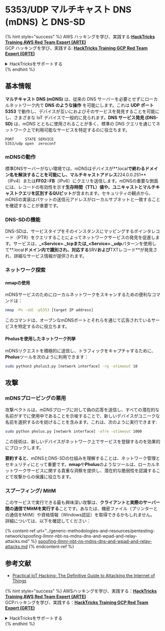 # 5353/UDP マルチキャスト DNS (mDNS) と DNS-SD

{% hint style="success" %}
AWS ハッキングを学び、実践する:<img src="/.gitbook/assets/arte.png" alt="" data-size="line">[**HackTricks Training AWS Red Team Expert (ARTE)**](https://training.hacktricks.xyz/courses/arte)<img src="/.gitbook/assets/arte.png" alt="" data-size="line">\
GCP ハッキングを学び、実践する: <img src="/.gitbook/assets/grte.png" alt="" data-size="line">[**HackTricks Training GCP Red Team Expert (GRTE)**<img src="/.gitbook/assets/grte.png" alt="" data-size="line">](https://training.hacktricks.xyz/courses/grte)

<details>

<summary>HackTricksをサポートする</summary>

* [**サブスクリプションプラン**](https://github.com/sponsors/carlospolop)を確認してください!
* **💬 [**Discordグループ**](https://discord.gg/hRep4RUj7f)または[**テレグラムグループ**](https://t.me/peass)に参加するか、**Twitter** 🐦 [**@hacktricks\_live**](https://twitter.com/hacktricks\_live)**をフォローしてください。**
* **ハッキングのトリックを共有するには、[**HackTricks**](https://github.com/carlospolop/hacktricks)および[**HackTricks Cloud**](https://github.com/carlospolop/hacktricks-cloud)のGitHubリポジトリにPRを送信してください。**

</details>
{% endhint %}

## **基本情報**

**マルチキャスト DNS (mDNS)** は、従来の DNS サーバーを必要とせずにローカルネットワーク内で **DNS のような操作** を可能にします。これは **UDP ポート 5353** で動作し、デバイスが互いにおよびそのサービスを発見することを可能にし、さまざまな IoT デバイスで一般的に見られます。**DNS サービス発見 (DNS-SD)** は、mDNS とともに使用されることが多く、標準の DNS クエリを通じてネットワーク上で利用可能なサービスを特定するのに役立ちます。
```
PORT     STATE SERVICE
5353/udp open  zeroconf
```
### **mDNSの動作**

標準DNSサーバーがない環境では、mDNSはデバイスが**.local**で終わるドメイン名を解決することを可能にし、マルチキャストアドレス**224.0.0.251**（IPv4）または**FF02::FB**（IPv6）にクエリを送信します。mDNSの重要な側面には、レコードの有効性を示す**生存時間（TTL）**値や、ユニキャストとマルチキャストクエリを区別する**QUビット**が含まれます。セキュリティの観点から、mDNSの実装はパケットの送信元アドレスがローカルサブネットと一致することを確認することが重要です。

### **DNS-SDの機能**

DNS-SDは、サービスタイプをそのインスタンスにマッピングするポインタレコード（PTR）をクエリすることによってネットワークサービスの発見を促進します。サービスは、**_\<Service>.\_tcpまたは\_\<Service>.\_udp**パターンを使用して**.local**ドメイン内で識別され、対応する**SRV**および**TXTレコード**が発見され、詳細なサービス情報が提供されます。

### **ネットワーク探索**

#### **nmapの使用**

mDNSサービスのためにローカルネットワークをスキャンするための便利なコマンドは：
```bash
nmap -Pn -sUC -p5353 [target IP address]
```
このコマンドは、オープンなmDNSポートとそれらを通じて広告されているサービスを特定するのに役立ちます。

#### **Pholusを使用したネットワーク列挙**

mDNSリクエストを積極的に送信し、トラフィックをキャプチャするために、**Pholus**ツールを次のように利用できます：
```bash
sudo python3 pholus3.py [network interface] -rq -stimeout 10
```
## 攻撃

### **mDNSプロービングの悪用**

攻撃ベクトルは、mDNSプローブに対して偽の応答を送信し、すべての潜在的な名前がすでに使用中であることを示唆することで、新しいデバイスがユニークな名前を選択するのを妨げることを含みます。これは、次のように実行できます:
```bash
sudo python pholus.py [network interface] -afre -stimeout 1000
```
この技術は、新しいデバイスがネットワーク上でサービスを登録するのを効果的にブロックします。

**要約すると**、mDNSとDNS-SDの仕組みを理解することは、ネットワーク管理とセキュリティにとって重要です。**nmap**や**Pholus**のようなツールは、ローカルネットワークサービスに関する貴重な洞察を提供し、潜在的な脆弱性を認識することで攻撃からの保護に役立ちます。

### スプーフィング/ MitM

このサービスで実行できる最も興味深い攻撃は、**クライアントと実際のサーバー間の通信でMitMを実行する**ことです。あなたは、機密ファイル（プリンターとの通信をMitM）や資格情報（Windows認証）を取得できるかもしれません。\
詳細については、以下を確認してください：

{% content-ref url="../generic-methodologies-and-resources/pentesting-network/spoofing-llmnr-nbt-ns-mdns-dns-and-wpad-and-relay-attacks.md" %}
[spoofing-llmnr-nbt-ns-mdns-dns-and-wpad-and-relay-attacks.md](../generic-methodologies-and-resources/pentesting-network/spoofing-llmnr-nbt-ns-mdns-dns-and-wpad-and-relay-attacks.md)
{% endcontent-ref %}

## 参考文献

* [Practical IoT Hacking: The Definitive Guide to Attacking the Internet of Things](https://books.google.co.uk/books/about/Practical\_IoT\_Hacking.html?id=GbYEEAAAQBAJ\&redir\_esc=y)

{% hint style="success" %}
AWSハッキングを学び、実践する：<img src="/.gitbook/assets/arte.png" alt="" data-size="line">[**HackTricks Training AWS Red Team Expert (ARTE)**](https://training.hacktricks.xyz/courses/arte)<img src="/.gitbook/assets/arte.png" alt="" data-size="line">\
GCPハッキングを学び、実践する：<img src="/.gitbook/assets/grte.png" alt="" data-size="line">[**HackTricks Training GCP Red Team Expert (GRTE)**<img src="/.gitbook/assets/grte.png" alt="" data-size="line">](https://training.hacktricks.xyz/courses/grte)

<details>

<summary>HackTricksをサポートする</summary>

* [**サブスクリプションプラン**](https://github.com/sponsors/carlospolop)を確認してください！
* **💬 [**Discordグループ**](https://discord.gg/hRep4RUj7f)または[**テレグラムグループ**](https://t.me/peass)に参加するか、**Twitter** 🐦 [**@hacktricks\_live**](https://twitter.com/hacktricks\_live)**をフォローしてください。**
* **ハッキングのトリックを共有するには、[**HackTricks**](https://github.com/carlospolop/hacktricks)および[**HackTricks Cloud**](https://github.com/carlospolop/hacktricks-cloud)のGitHubリポジトリにPRを提出してください。**

</details>
{% endhint %}
